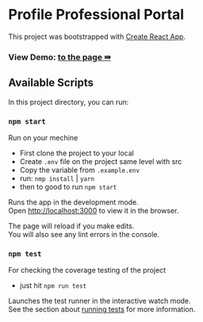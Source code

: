 # Profile Professional Portal

This project was bootstrapped with [Create React App](https://github.com/facebook/create-react-app).

### View Demo: [to the page ⇛](https://profile-portal-pro.web.app/)

## Available Scripts

In this project directory, you can run:

### `npm start`

Run on your mechine

- First clone the project to your local
- Create `.env` file on the project same level with src
- Copy the variable from `.example.env`
- run: `nmp install` | `yarn`
- then to good to run `npm start`

Runs the app in the development mode.\
Open [http://localhost:3000](http://localhost:3000) to view it in the browser.

The page will reload if you make edits.\
You will also see any lint errors in the console.

### `npm test`

For checking the coverage testing of the project

- just hit `npm run test`

Launches the test runner in the interactive watch mode.\
See the section about [running tests](https://facebook.github.io/create-react-app/docs/running-tests) for more information.

